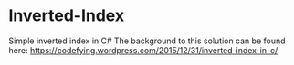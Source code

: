 # Inverted-Index
Simple inverted index in C#
The background to this solution can be found here: https://codefying.wordpress.com/2015/12/31/inverted-index-in-c/

